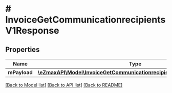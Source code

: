 # # InvoiceGetCommunicationrecipientsV1Response

## Properties

Name | Type | Description | Notes
------------ | ------------- | ------------- | -------------
**mPayload** | [**\eZmaxAPI\Model\InvoiceGetCommunicationrecipientsV1ResponseMPayload**](InvoiceGetCommunicationrecipientsV1ResponseMPayload.md) |  |

[[Back to Model list]](../../README.md#models) [[Back to API list]](../../README.md#endpoints) [[Back to README]](../../README.md)
